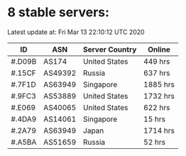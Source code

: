 # 8 stable servers:

Latest update at: Fri Mar 13 22:10:12 UTC 2020

| ID | ASN | Server Country | Online |
| -- | --- | -------------- | ------ |
| #.D09B | AS174 | United States | 449 hrs |
| #.15CF | AS49392 | Russia | 637 hrs |
| #.7F1D | AS63949 | Singapore | 1885 hrs |
| #.9FC3 | AS53889 | United States | 1732 hrs |
| #.E069 | AS40065 | United States | 622 hrs |
| #.4DA9 | AS14061 | Singapore | 15 hrs |
| #.2A79 | AS63949 | Japan | 1714 hrs |
| #.A5BA | AS51659 | Russia | 52 hrs |

